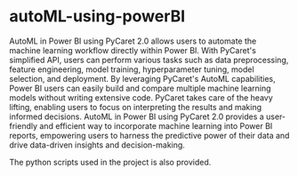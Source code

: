 # autoML-using-powerBI
AutoML in Power BI using PyCaret 2.0 allows users to automate the machine learning workflow directly within Power BI. With PyCaret's simplified API, users can perform various tasks such as data preprocessing, feature engineering, model training, hyperparameter tuning, model selection, and deployment. By leveraging PyCaret's AutoML capabilities, Power BI users can easily build and compare multiple machine learning models without writing extensive code. PyCaret takes care of the heavy lifting, enabling users to focus on interpreting the results and making informed decisions. AutoML in Power BI using PyCaret 2.0 provides a user-friendly and efficient way to incorporate machine learning into Power BI reports, empowering users to harness the predictive power of their data and drive data-driven insights and decision-making.

The python scripts used in the project is also provided.
